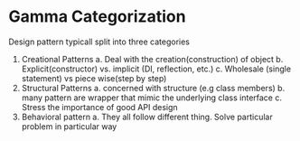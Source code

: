 # Gamma Categorization
Design pattern typicall split into three categories
1. Creational Patterns
  a. Deal with the creation(construction) of object
  b. Explicit(constructor) vs. implicit (DI, reflection, etc.)
  c. Wholesale (single statement) vs piece wise(step by step)
2. Structural Patterns
  a. concerned with structure (e.g class members)
  b. many pattern are wrapper that mimic the underlying class interface
  c. Stress the importance of good API design
3. Behavioral pattern
  a. They all follow different thing. Solve particular problem in particular way
